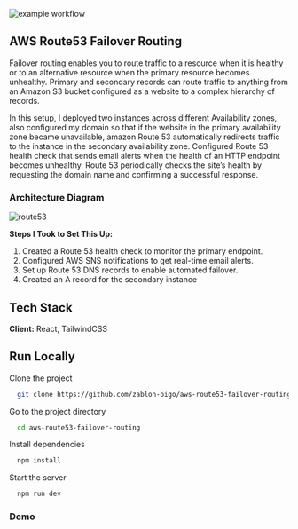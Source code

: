 ![example workflow](https://github.com/zablon-oigo/aws-route53-failover-routing/actions/workflows/main.yml/badge.svg)
## AWS Route53 Failover Routing
Failover routing enables you to route traffic to a resource when it is healthy or to an alternative resource when the primary resource becomes unhealthy. Primary and secondary records can route traffic to anything from an Amazon S3 bucket configured as a website to a complex hierarchy of records.

In this setup, I deployed two instances across different Availability zones, also configured my domain so that if the website in the primary availability zone became unavailable, amazon Route 53 automatically redirects traffic to the instance in the secondary availability zone. Configured Route 53 health check that sends email alerts when the health of an HTTP endpoint becomes unhealthy. Route 53 periodically checks the site’s health by requesting the domain name and confirming a successful response.

### Architecture Diagram

![route53](https://github.com/user-attachments/assets/0e623df0-380c-4dc2-bc0e-5a35855aa291)

**Steps I Took to Set This Up:**
1. Created a Route 53 health check to monitor the primary endpoint.
2. Configured AWS SNS notifications to get real-time email alerts.
3. Set up Route 53 DNS records to enable automated failover.
4. Created an A record for the secondary instance

## Tech Stack

**Client:** React, TailwindCSS

## Run Locally

Clone the project

```bash
  git clone https://github.com/zablon-oigo/aws-route53-failover-routing.git
```

Go to the project directory

```bash
  cd aws-route53-failover-routing
```

Install dependencies

```bash
  npm install
```

Start the server

```bash
  npm run dev
```

### Demo
